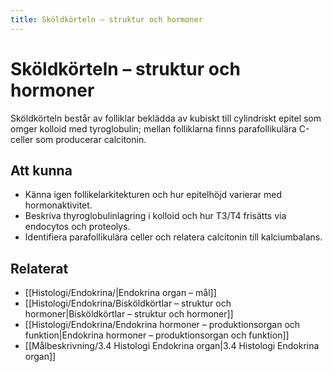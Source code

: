 ```yaml
---
title: Sköldkörteln – struktur och hormoner
---
```


# Sköldkörteln – struktur och hormoner

Sköldkörteln består av folliklar beklädda av kubiskt till cylindriskt epitel som omger kolloid med tyroglobulin; mellan folliklarna finns parafollikulära C-celler som producerar calcitonin.

## Att kunna
- Känna igen follikelarkitekturen och hur epitelhöjd varierar med hormonaktivitet.
- Beskriva thyroglobulinlagring i kolloid och hur T3/T4 frisätts via endocytos och proteolys.
- Identifiera parafollikulära celler och relatera calcitonin till kalciumbalans.

## Relaterat
- [[Histologi/Endokrina/|Endokrina organ – mål]]
- [[Histologi/Endokrina/Bisköldkörtlar – struktur och hormoner|Bisköldkörtlar – struktur och hormoner]]
- [[Histologi/Endokrina/Endokrina hormoner – produktionsorgan och funktion|Endokrina hormoner – produktionsorgan och funktion]]
- [[Målbeskrivning/3.4 Histologi Endokrina organ|3.4 Histologi Endokrina organ]]
